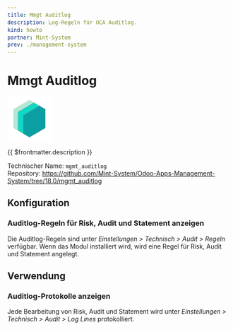 ```yaml
---
title: Mmgt Auditlog
description: Log-Regeln für OCA Auditlog.
kind: howto
partner: Mint-System
prev: ./management-system
---
```


# Mmgt Auditlog
![icon_oms_box](attachments/icons_odoo_mint_system.png)

{{ $frontmatter.description }}

Technischer Name: `mgmt_auditlog`\
Repository: <https://github.com/Mint-System/Odoo-Apps-Management-System/tree/18.0/mgmt_auditlog>

## Konfiguration

### Auditlog-Regeln für Risk, Audit und Statement anzeigen

Die Auditlog-Regeln sind unter *Einstellungen > Technisch > Audit > Regeln* verfügbar. Wenn das Modul installiert wird, wird eine Regel für Risk, Audit und Statement angelegt.


## Verwendung

### Auditlog-Protokolle anzeigen

Jede Bearbeitung von Risk, Audit und Statement wird unter *Einstellungen > Technisch > Audit > Log Lines* protokolliert.
